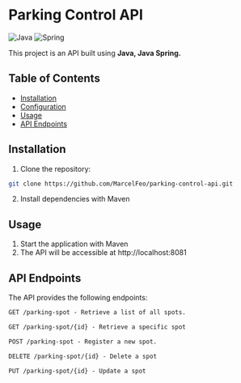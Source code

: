 # Parking Control API

![Java](https://img.shields.io/badge/java-%23ED8B00.svg?style=for-the-badge&logo=openjdk&logoColor=white)
![Spring](https://img.shields.io/badge/spring-%236DB33F.svg?style=for-the-badge&logo=spring&logoColor=white)

This project is an API built using **Java, Java Spring.**

## Table of Contents

- [Installation](#installation)
- [Configuration](#configuration)
- [Usage](#usage)
- [API Endpoints](#api-endpoints)

## Installation

1. Clone the repository:

```bash
git clone https://github.com/MarcelFeo/parking-control-api.git
```

2. Install dependencies with Maven

## Usage

1. Start the application with Maven
2. The API will be accessible at http://localhost:8081


## API Endpoints
The API provides the following endpoints:

```markdown
GET /parking-spot - Retrieve a list of all spots.

GET /parking-spot/{id} - Retrieve a specific spot

POST /parking-spot - Register a new spot.

DELETE /parking-spot/{id} - Delete a spot

PUT /parking-spot/{id} - Update a spot

```



